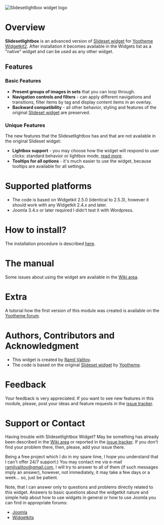 ![Slidesetlightbox widget logo](https://raw.githubusercontent.com/wiki/rvalitov/widgetkit-slidesetlightbox/images/logo.png)
# Overview
**Slidesetlightbox** is an advanced version of [Slideset widget](http://yootheme.com/demo/widgetkit/joomla/index.php/home/slideset) for [Yootheme Widgetkit2](https://yootheme.com/widgetkit). After installation it becomes available in the Widgets list as a "native" widget and can be used as any other widget.

## Features
### Basic Features
* **Present groups of images in sets** that you can loop through.
* **Navigation controls and filters** - can apply different navigations and transitions, filter items by tag and display content items in an overlay.
* **Backward compatibility** - all other behavior, styling and features of the original [Slideset widget](http://yootheme.com/demo/widgetkit/joomla/index.php/home/slideset) are preserved.

### Unique Features
The new features that the Slidesetlightbox has and that are not available in the original Slideset widget:

* **Lightbox support** - you may choose how the widget will respond to user clicks: standard behavior or lightbox mode, [read more](https://github.com/rvalitov/widgetkit-slidesetlightbox/wiki/Lightbox-mode).
* **Tooltips for all options** - it's much easier to use the widget, because tooltips are available for all settings.

# Supported platforms
* The code is based on Widgetkit 2.5.0 (identical to 2.5.3), however it should work with any Widgetkit 2.4.x and later.
* Joomla 3.4.x or later required
I didn't test it with Wordpress.

# How to install?
The installation procedure is described [here](https://github.com/rvalitov/widgetkit-slidesetlightbox/wiki/How-to-install).

# The manual
Some issues about using the widget are available in the [Wiki area](https://github.com/rvalitov/widgetkit-slidesetlightbox/wiki).

# Extra
A tutorial how the first version of this module was created is available on the [Yootheme forum](https://yootheme.com/support/question/85422).

# Authors, Contributors and Acknowledgment
* This widget is created by [Ramil Valitov](http://www.valitov.me).
* The code is based on the original [Slideset widget](http://yootheme.com/demo/widgetkit/joomla/index.php/home/slideset) by [Yootheme](http://yootheme.com/).

# Feedback
Your feedback is very appreciated. If you want to see new features in this module, please, post your ideas and feature requests in the [issue tracker](https://github.com/rvalitov/widgetkit-slidesetlightbox/issues).

# Support or Contact
Having trouble with Slidesetlightbox Widget? May be something has already been described in the [Wiki area](https://github.com/rvalitov/widgetkit-slidesetlightbox/wiki) or reported in the [issue tracker](https://github.com/rvalitov/widgetkit-slidesetlightbox/issues). If you don't find your problem there, then, please, add your issue there. 

Being a free project which I do in my spare time, I hope you understand that I can't offer 24/7 support:) You may contact me via e-mail ramilvalitov@gmail.com, I will try to answer to all of them (if such messages imply an answer), however, not immediately, it may take a few days or a week... so, just be patient. 

Note, that I can answer only to questions and problems directly related to this widget. Answers to basic questions about the widgetkit nature and simple help about how to use widgets in general or how to use Joomla you can find in appropriate forums:

* [Joomla](http://forum.joomla.org/)
* [Widgetkits](https://yootheme.com/support)
